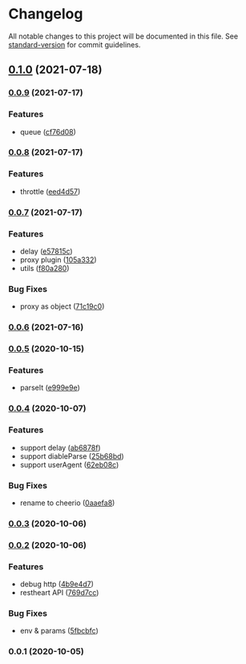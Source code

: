 # Changelog

All notable changes to this project will be documented in this file. See [standard-version](https://github.com/conventional-changelog/standard-version) for commit guidelines.

## [0.1.0](https://github.com-ws///compare/v0.0.9...v0.1.0) (2021-07-18)

### [0.0.9](https://github.com-ws///compare/v0.0.8...v0.0.9) (2021-07-17)


### Features

* queue ([cf76d08](https://github.com-ws///commit/cf76d085c1ce9fcdbe5bdb3619d45f4e59958659))

### [0.0.8](https://github.com-ws///compare/v0.0.7...v0.0.8) (2021-07-17)


### Features

* throttle ([eed4d57](https://github.com-ws///commit/eed4d5727e66e8a5e862c142387f8453f7d042da))

### [0.0.7](https://github.com-ws///compare/v0.0.6...v0.0.7) (2021-07-17)


### Features

* delay ([e57815c](https://github.com-ws///commit/e57815c50577bd896362164fb05674f673b11e4d))
* proxy plugin ([105a332](https://github.com-ws///commit/105a332b54bb2088b46bc8deace8127aea79fc9f))
* utils ([f80a280](https://github.com-ws///commit/f80a280729d8b6746e41c1b1c3059b56916b9f6e))


### Bug Fixes

* proxy as object ([71c19c0](https://github.com-ws///commit/71c19c03f8f5c812744690ba7898b942534b6d73))

### [0.0.6](https://github.com-ws///compare/v0.0.5...v0.0.6) (2021-07-16)

### [0.0.5](https://github.com-ws///compare/v0.0.4...v0.0.5) (2020-10-15)


### Features

* parseIt ([e999e9e](https://github.com-ws///commit/e999e9e0105d59849aed6160617aad2008a6590a))

### [0.0.4](https://github.com-ws///compare/v0.0.3...v0.0.4) (2020-10-07)


### Features

* support delay ([ab6878f](https://github.com-ws///commit/ab6878fe2932fd809cf9425fcb259a08311d086d))
* support diableParse ([25b68bd](https://github.com-ws///commit/25b68bd59ea1b700f73e0adb27537ac54daa3aa2))
* support userAgent ([62eb08c](https://github.com-ws///commit/62eb08c39437542e8ca4e87d8dc6a7b19e4178ee))


### Bug Fixes

* rename to cheerio ([0aaefa8](https://github.com-ws///commit/0aaefa8972058686ae4247697a5997dee5d9e29f))

### [0.0.3](https://github.com-ws///compare/v0.0.2...v0.0.3) (2020-10-06)

### [0.0.2](https://github.com-ws///compare/v0.0.1...v0.0.2) (2020-10-06)


### Features

* debug http ([4b9e4d7](https://github.com-ws///commit/4b9e4d78d4b41e104e193874d57c6ef00f0b4152))
* restheart API ([769d7cc](https://github.com-ws///commit/769d7cc7d10621948d45d3d67ac90eda1c03f867))


### Bug Fixes

* env & params ([5fbcbfc](https://github.com-ws///commit/5fbcbfcd0fa6eb1bef1d50aea97532c1355c50cd))

### 0.0.1 (2020-10-05)
